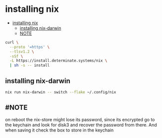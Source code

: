 # installing nix

- [installing nix](#installing-nix)
  - [installing nix-darwin](#installing-nix-darwin)
  - [NOTE](#note)

```bash
curl \
  --proto '=https' \
  --tlsv1.2 \
  -sSf \
  -L https://install.determinate.systems/nix \
  | sh -s -- install

```

## installing nix-darwin

```bash
nix run nix-darwin -- switch --flake ~/.config/nix
```

## #NOTE

on reboot the nix-store might lose its password, since its encrypted
go to the keychain and look for disk3 and recover the password from there.
And when saving it check the box to store in the keychain
